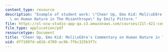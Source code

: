 ```yaml
---
content_type: resource
description: "Example of student work: \"Cheer Up, Emo Kid: Moli\xE8re's Commentary\
  \ on Human Nature in The Misanthrope\" by Emily Pittore."
file: https://ol-ocw-studio-app-qa.s3.amazonaws.com/courses/21l-421-comedy-spring-2008/dff1897da8164789ac9b7fbc325b3f7c_pittore_misanthr.pdf
file_type: application/pdf
resourcetype: Document
title: "Cheer Up, Emo Kid: Moli\xE8re's Commentary on Human Nature in The Misanthrope"
uid: dff1897d-a816-4789-ac9b-7fbc325b3f7c
---
```

